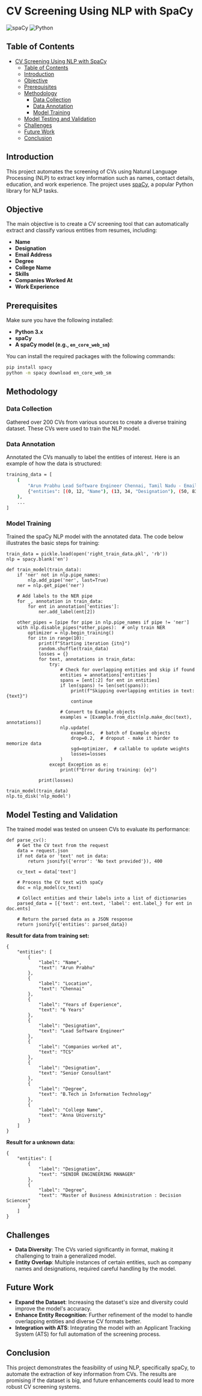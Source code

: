 # CV Screening Using NLP with SpaCy

![spaCy](https://img.shields.io/badge/spaCy-v3.4.0-brightgreen) ![Python](https://img.shields.io/badge/Python-3.x-blue)

## Table of Contents

- [CV Screening Using NLP with SpaCy](#cv-screening-using-nlp-with-spacy)
  - [Table of Contents](#table-of-contents)
  - [Introduction](#introduction)
  - [Objective](#objective)
  - [Prerequisites](#prerequisites)
  - [Methodology](#methodology)
    - [Data Collection](#data-collection)
    - [Data Annotation](#data-annotation)
    - [Model Training](#model-training)
  - [Model Testing and Validation](#model-testing-and-validation)
  - [Challenges](#challenges)
  - [Future Work](#future-work)
  - [Conclusion](#conclusion)

## Introduction

This project automates the screening of CVs using Natural Language Processing (NLP) to extract key information such as names, contact details, education, and work experience. The project uses [spaCy](https://spacy.io/), a popular Python library for NLP tasks.

## Objective

The main objective is to create a CV screening tool that can automatically extract and classify various entities from resumes, including:

- **Name**
- **Designation**
- **Email Address**
- **Degree**
- **College Name**
- **Skills**
- **Companies Worked At**
- **Work Experience**

## Prerequisites

Make sure you have the following installed:

- **Python 3.x**
- **spaCy**
- **A spaCy model (e.g., `en_core_web_sm`)**

You can install the required packages with the following commands:

```bash
pip install spacy
python -m spacy download en_core_web_sm
```

## Methodology

### Data Collection

Gathered over 200 CVs from various sources to create a diverse training dataset. These CVs were used to train the NLP model.

### Data Annotation

Annotated the CVs manually to label the entities of interest. Here is an example of how the data is structured:

```bash
training_data = [
    (
        "Arun Prabhu Lead Software Engineer Chennai, Tamil Nadu - Email me on Indeed: indeed.com/r/Arun-Prabhu/a8de325d95905b67 Total IT experience 8 Years...",
        {"entities": [(0, 12, "Name"), (13, 34, "Designation"), (50, 83, "Location"), (101, 141, "Email Address"), ...]}
    ),
    ...
]
```

### Model Training

Trained the spaCy NLP model with the annotated data. The code below illustrates the basic steps for training:

```
train_data = pickle.load(open('right_train_data.pkl', 'rb'))
nlp = spacy.blank('en')

def train_model(train_data):
    if 'ner' not in nlp.pipe_names:
        nlp.add_pipe('ner', last=True)
    ner = nlp.get_pipe('ner')

    # Add labels to the NER pipe
    for _, annotation in train_data:
        for ent in annotation['entities']:
            ner.add_label(ent[2])

    other_pipes = [pipe for pipe in nlp.pipe_names if pipe != 'ner']
    with nlp.disable_pipes(*other_pipes):  # only train NER
        optimizer = nlp.begin_training()
        for itn in range(10):
            print(f"Starting iteration {itn}")
            random.shuffle(train_data)
            losses = {}
            for text, annotations in train_data:
                try:
                    # Check for overlapping entities and skip if found
                    entities = annotations['entities']
                    spans = [ent[:2] for ent in entities]
                    if len(spans) != len(set(spans)):
                        print(f"Skipping overlapping entities in text: {text}")
                        continue

                    # Convert to Example objects
                    examples = [Example.from_dict(nlp.make_doc(text), annotations)]
                    nlp.update(
                        examples,  # batch of Example objects
                        drop=0.2,  # dropout - make it harder to memorize data
                        sgd=optimizer,  # callable to update weights
                        losses=losses
                    )
                except Exception as e:
                    print(f"Error during training: {e}")

            print(losses)

train_model(train_data)
nlp.to_disk('nlp_model')
```

## Model Testing and Validation

The trained model was tested on unseen CVs to evaluate its performance:

```
def parse_cv():
    # Get the CV text from the request
    data = request.json
    if not data or 'text' not in data:
        return jsonify({'error': 'No text provided'}), 400

    cv_text = data['text']

    # Process the CV text with spaCy
    doc = nlp_model(cv_text)

    # Collect entities and their labels into a list of dictionaries
    parsed_data = [{'text': ent.text, 'label': ent.label_} for ent in doc.ents]

    # Return the parsed data as a JSON response
    return jsonify({'entities': parsed_data})
```

**Result for data from training set:**

```
{
    "entities": [
        {
            "label": "Name",
            "text": "Arun Prabhu"
        },
        {
            "label": "Location",
            "text": "Chennai"
        },
        {
            "label": "Years of Experience",
            "text": "6 Years"
        },
        {
            "label": "Designation",
            "text": "Lead Software Engineer"
        },
        {
            "label": "Companies worked at",
            "text": "TCS"
        },
        {
            "label": "Designation",
            "text": "Senior Consultant"
        },
        {
            "label": "Degree",
            "text": "B.Tech in Information Technology"
        },
        {
            "label": "College Name",
            "text": "Anna University"
        }
    ]
}
```

**Result for a unknown data:**

```
{
    "entities": [
        {
            "label": "Designation",
            "text": "SENIOR ENGINEERING MANAGER"
        },
        {
            "label": "Degree",
            "text": "Master of Business Administration : Decision Sciences"
        }
    ]
}
```

## Challenges

- **Data Diversity**: The CVs varied significantly in format, making it challenging to train a generalized model.
- **Entity Overlap**: Multiple instances of certain entities, such as company names and designations, required careful handling by the model.

## Future Work

- **Expand the Dataset**: Increasing the dataset's size and diversity could improve the model's accuracy.
- **Enhance Entity Recognition**: Further refinement of the model to handle overlapping entities and diverse CV formats better.
- **Integration with ATS**: Integrating the model with an Applicant Tracking System (ATS) for full automation of the screening process.

## Conclusion

This project demonstrates the feasibility of using NLP, specifically spaCy, to automate the extraction of key information from CVs. The results are promising if the dataset is big, and future enhancements could lead to more robust CV screening systems.
